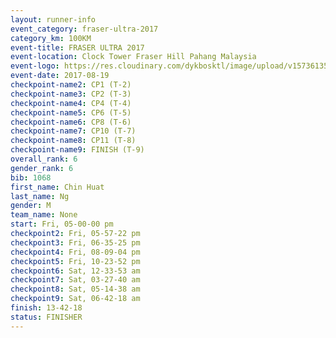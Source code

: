 ```yaml
---
layout: runner-info 
event_category: fraser-ultra-2017 
category_km: 100KM 
event-title: FRASER ULTRA 2017 
event-location: Clock Tower Fraser Hill Pahang Malaysia 
event-logo: https://res.cloudinary.com/dykbosktl/image/upload/v1573613535/Logo/logo_mfst7w.jpg 
event-date: 2017-08-19 
checkpoint-name2: CP1 (T-2) 
checkpoint-name3: CP2 (T-3) 
checkpoint-name4: CP4 (T-4) 
checkpoint-name5: CP6 (T-5) 
checkpoint-name6: CP8 (T-6) 
checkpoint-name7: CP10 (T-7) 
checkpoint-name8: CP11 (T-8) 
checkpoint-name9: FINISH (T-9) 
overall_rank: 6
gender_rank: 6
bib: 1068
first_name: Chin Huat
last_name: Ng
gender: M
team_name: None
start: Fri, 05-00-00 pm
checkpoint2: Fri, 05-57-22 pm
checkpoint3: Fri, 06-35-25 pm
checkpoint4: Fri, 08-09-04 pm
checkpoint5: Fri, 10-23-52 pm
checkpoint6: Sat, 12-33-53 am
checkpoint7: Sat, 03-27-40 am
checkpoint8: Sat, 05-14-38 am
checkpoint9: Sat, 06-42-18 am
finish: 13-42-18
status: FINISHER
---
```

